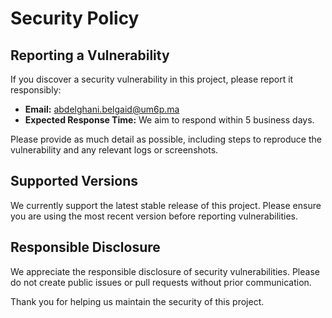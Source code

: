 # Security Policy

## Reporting a Vulnerability

If you discover a security vulnerability in this project, please report it responsibly:

- **Email:** abdelghani.belgaid@um6p.ma
- **Expected Response Time:** We aim to respond within 5 business days.

Please provide as much detail as possible, including steps to reproduce the vulnerability and any relevant logs or screenshots.

## Supported Versions

We currently support the latest stable release of this project. Please ensure you are using the most recent version before reporting vulnerabilities.

## Responsible Disclosure

We appreciate the responsible disclosure of security vulnerabilities. Please do not create public issues or pull requests without prior communication.

Thank you for helping us maintain the security of this project.
